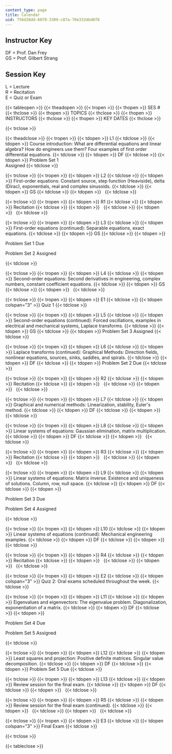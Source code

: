 ```yaml
---
content_type: page
title: Calendar
uid: 756d28dd-6070-3309-c87a-70e3324bd8f8
---
```


Instructor Key
--------------

DF = Prof. Dan Frey  
GS = Prof. Gilbert Strang

Session Key
-----------

L = Lecture  
R = Recitation  
E = Quiz or Exam

{{< tableopen >}}
{{< theadopen >}}
{{< tropen >}}
{{< thopen >}}
SES #
{{< thclose >}}
{{< thopen >}}
TOPICS
{{< thclose >}}
{{< thopen >}}
INSTRUCTORS
{{< thclose >}}
{{< thopen >}}
KEY DATES
{{< thclose >}}

{{< trclose >}}

{{< theadclose >}}
{{< tropen >}}
{{< tdopen >}}
L1
{{< tdclose >}}
{{< tdopen >}}
Course introduction: What are differential equations and linear algebra? How do engineers use them? Four examples of first order differential equations.
{{< tdclose >}}
{{< tdopen >}}
DF
{{< tdclose >}}
{{< tdopen >}}
Problem Set 1  
Assigned
{{< tdclose >}}

{{< trclose >}}
{{< tropen >}}
{{< tdopen >}}
L2
{{< tdclose >}}
{{< tdopen >}}
First-order equations: Constant source, step function (Heaviside), delta (Dirac), exponentials, real and complex sinusoids.
{{< tdclose >}}
{{< tdopen >}}
GS
{{< tdclose >}}
{{< tdopen >}}
 
{{< tdclose >}}

{{< trclose >}}
{{< tropen >}}
{{< tdopen >}}
R1
{{< tdclose >}}
{{< tdopen >}}
Recitation
{{< tdclose >}}
{{< tdopen >}}
 
{{< tdclose >}}
{{< tdopen >}}
 
{{< tdclose >}}

{{< trclose >}}
{{< tropen >}}
{{< tdopen >}}
L3
{{< tdclose >}}
{{< tdopen >}}
First-order equations (continued): Separable equations, exact equations.
{{< tdclose >}}
{{< tdopen >}}
GS
{{< tdclose >}}
{{< tdopen >}}


Problem Set 1 Due

Problem Set 2 Assigned


{{< tdclose >}}

{{< trclose >}}
{{< tropen >}}
{{< tdopen >}}
L4
{{< tdclose >}}
{{< tdopen >}}
Second-order equations: Second derivatives in engineering, complex numbers, constant coefficient equations.
{{< tdclose >}}
{{< tdopen >}}
GS
{{< tdclose >}}
{{< tdopen >}}
 
{{< tdclose >}}

{{< trclose >}}
{{< tropen >}}
{{< tdopen >}}
E1
{{< tdclose >}}
{{< tdopen colspan="3" >}}
Quiz 1
{{< tdclose >}}

{{< trclose >}}
{{< tropen >}}
{{< tdopen >}}
L5
{{< tdclose >}}
{{< tdopen >}}
Second-order equations (continued): Forced oscillations, examples in electrical and mechanical systems, Laplace transforms.
{{< tdclose >}}
{{< tdopen >}}
GS
{{< tdclose >}}
{{< tdopen >}}
Problem Set 3 Assigned
{{< tdclose >}}

{{< trclose >}}
{{< tropen >}}
{{< tdopen >}}
L6
{{< tdclose >}}
{{< tdopen >}}
Laplace transforms (continued): Graphical Methods: Direction fields, nonlinear equations, sources, sinks, saddles, and spirals.
{{< tdclose >}}
{{< tdopen >}}
DF
{{< tdclose >}}
{{< tdopen >}}
Problem Set 2 Due
{{< tdclose >}}

{{< trclose >}}
{{< tropen >}}
{{< tdopen >}}
R2
{{< tdclose >}}
{{< tdopen >}}
Recitation
{{< tdclose >}}
{{< tdopen >}}
 
{{< tdclose >}}
{{< tdopen >}}
 
{{< tdclose >}}

{{< trclose >}}
{{< tropen >}}
{{< tdopen >}}
L7
{{< tdclose >}}
{{< tdopen >}}
Graphical and numerical methods: Linearization, stability, Euler's method.
{{< tdclose >}}
{{< tdopen >}}
DF
{{< tdclose >}}
{{< tdopen >}}
 
{{< tdclose >}}

{{< trclose >}}
{{< tropen >}}
{{< tdopen >}}
L8
{{< tdclose >}}
{{< tdopen >}}
Linear systems of equations: Gaussian elimination, matrix multiplication.
{{< tdclose >}}
{{< tdopen >}}
DF
{{< tdclose >}}
{{< tdopen >}}
 
{{< tdclose >}}

{{< trclose >}}
{{< tropen >}}
{{< tdopen >}}
R3
{{< tdclose >}}
{{< tdopen >}}
Recitation
{{< tdclose >}}
{{< tdopen >}}
 
{{< tdclose >}}
{{< tdopen >}}
 
{{< tdclose >}}

{{< trclose >}}
{{< tropen >}}
{{< tdopen >}}
L9
{{< tdclose >}}
{{< tdopen >}}
Linear systems of equations: Matrix inverse. Existence and uniqueness of solutions. Column, row, null space.
{{< tdclose >}}
{{< tdopen >}}
DF
{{< tdclose >}}
{{< tdopen >}}


Problem Set 3 Due

Problem Set 4 Assigned


{{< tdclose >}}

{{< trclose >}}
{{< tropen >}}
{{< tdopen >}}
L10
{{< tdclose >}}
{{< tdopen >}}
Linear systems of equations (continued): Mechanical engineering examples.
{{< tdclose >}}
{{< tdopen >}}
DF
{{< tdclose >}}
{{< tdopen >}}
 
{{< tdclose >}}

{{< trclose >}}
{{< tropen >}}
{{< tdopen >}}
R4
{{< tdclose >}}
{{< tdopen >}}
Recitation
{{< tdclose >}}
{{< tdopen >}}
 
{{< tdclose >}}
{{< tdopen >}}
 
{{< tdclose >}}

{{< trclose >}}
{{< tropen >}}
{{< tdopen >}}
E2
{{< tdclose >}}
{{< tdopen colspan="3" >}}
Quiz 2: Oral exams scheduled throughout the week.
{{< tdclose >}}

{{< trclose >}}
{{< tropen >}}
{{< tdopen >}}
L11
{{< tdclose >}}
{{< tdopen >}}
Eigenvalues and eigenvectors: The eigenvalue problem. Diagonalization, exponentiation of a matrix.
{{< tdclose >}}
{{< tdopen >}}
DF
{{< tdclose >}}
{{< tdopen >}}


Problem Set 4 Due

Problem Set 5 Assigned


{{< tdclose >}}

{{< trclose >}}
{{< tropen >}}
{{< tdopen >}}
L12
{{< tdclose >}}
{{< tdopen >}}
Least squares and projection: Positive definite matrices. Singular value decomposition.
{{< tdclose >}}
{{< tdopen >}}
DF
{{< tdclose >}}
{{< tdopen >}}
Problem Set 5 Due
{{< tdclose >}}

{{< trclose >}}
{{< tropen >}}
{{< tdopen >}}
L13
{{< tdclose >}}
{{< tdopen >}}
Review session for the final exam.
{{< tdclose >}}
{{< tdopen >}}
DF
{{< tdclose >}}
{{< tdopen >}}
 
{{< tdclose >}}

{{< trclose >}}
{{< tropen >}}
{{< tdopen >}}
R5
{{< tdclose >}}
{{< tdopen >}}
Review session for the final exam (continued).
{{< tdclose >}}
{{< tdopen >}}
 
{{< tdclose >}}
{{< tdopen >}}
 
{{< tdclose >}}

{{< trclose >}}
{{< tropen >}}
{{< tdopen >}}
E3
{{< tdclose >}}
{{< tdopen colspan="3" >}}
Final Exam
{{< tdclose >}}

{{< trclose >}}

{{< tableclose >}}